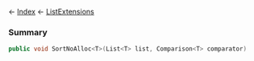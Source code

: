 ← [Index](Api-Index) ← [ListExtensions](System.Collections.Generic.ListExtensions)

### Summary

```csharp
public void SortNoAlloc<T>(List<T> list, Comparison<T> comparator)
```

